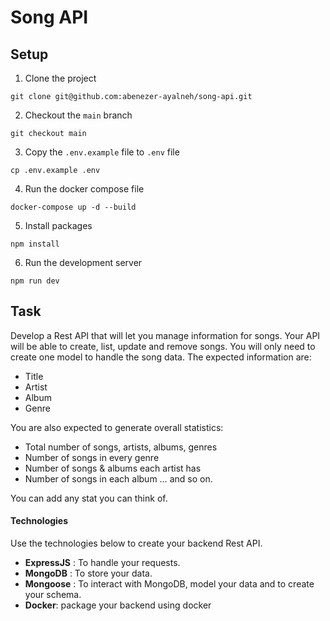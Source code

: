# Song API
## Setup
1. Clone the project
```shell
git clone git@github.com:abenezer-ayalneh/song-api.git
```
2. Checkout the ```main``` branch
```shell
git checkout main
```
3. Copy the ```.env.example``` file to ```.env``` file
```shell
cp .env.example .env
```
4. Run the docker compose file
```shell
docker-compose up -d --build
```
5. Install packages
```shell
npm install
```
6. Run the development server
```shell
npm run dev
```
## Task
Develop a Rest API that will let you manage information for songs. Your API will be able to create, list, update and remove songs. You will only need to create one model to handle the
song data. The expected information are:
- Title
- Artist
- Album
- Genre

You are also expected to generate overall statistics:
- Total number of songs, artists, albums, genres
- Number of songs in every genre
- Number of songs & albums each artist has
- Number of songs in each album … and so on.

You can add any stat you can think of.

#### Technologies
Use the technologies below to create your backend Rest API.
- **ExpressJS** : To handle your requests.
- **MongoDB** : To store your data.
- **Mongoose** : To interact with MongoDB, model your data and to create your schema.
- **Docker**: package your backend using docker
